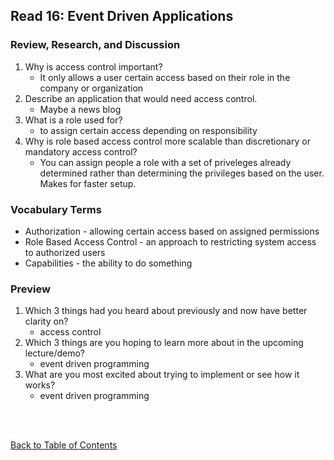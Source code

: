 ## Read 16: Event Driven Applications

### Review, Research, and Discussion

1. Why is access control important?
   - It only allows a user certain access based on their role in the company or organization
1. Describe an application that would need access control.
   - Maybe a news blog
1. What is a role used for?
   - to assign certain access depending on responsibility
1. Why is role based access control more scalable than discretionary or mandatory access control?
   - You can assign people a role with a set of priveleges already determined rather than determining the privileges based on the user. Makes for faster setup.

### Vocabulary Terms

- Authorization - allowing certain access based on assigned permissions
- Role Based Access Control - an approach to restricting system access to authorized users
- Capabilities - the ability to do something

### Preview

1. Which 3 things had you heard about previously and now have better clarity on?
   - access control
1. Which 3 things are you hoping to learn more about in the upcoming lecture/demo?
   - event driven programming
1. What are you most excited about trying to implement or see how it works?
   - event driven programming

<br>
<br>

[Back to Table of Contents](README.md)
